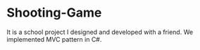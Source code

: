 # Shooting-Game
It is a school project I designed and developed with a friend. We implemented MVC pattern in C#.

